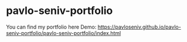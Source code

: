 # pavlo-seniv-portfolio
You can find my portfolio here
Demo: https://pavloseniv.github.io/pavlo-seniv-portfolio/pavlo-seniv-portfolio/index.html
